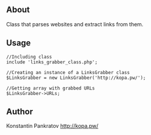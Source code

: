 ## About

Class that parses websites and extract links from them.

## Usage
    //Including class
    include 'links_grabber_class.php';

    //Creating an instance of a LinksGrabber class
    $LinksGrabber = new LinksGrabber('http://kopa.pw/');

    //Getting array with grabbed URLs
	$LinksGrabber->URLs;

## Author
Konstantin Pankratov
http://kopa.pw/